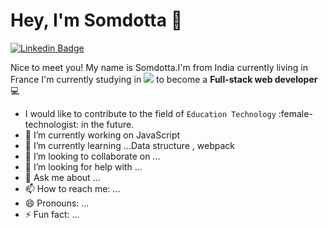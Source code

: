 # Hey, I'm Somdotta 👋
[![Linkedin Badge](https://img.shields.io/badge/LinkedIn-0077B5?style=for-the-badge&logo=linkedin&logoColor=white)](https://www.linkedin.com/in/somdotta-sarkar-8849b419/)

Nice to meet you! My name is Somdotta.I'm from India currently living in France I'm currently studying in ![](https://img.shields.io/badge/-Microverse-blueviolet) to become a 
**Full-stack web developer** :computer:

- I would like to contribute to the field of `Education Technology` :female-technologist: in the future.
- 🔭 I’m currently working on JavaScript
- 🌱 I’m currently learning ...Data structure , webpack
- 👯 I’m looking to collaborate on ...
- 🤔 I’m looking for help with ...
- 💬 Ask me about ...
- 📫 How to reach me: ...
- 😄 Pronouns: ...
- ⚡ Fun fact: ...

